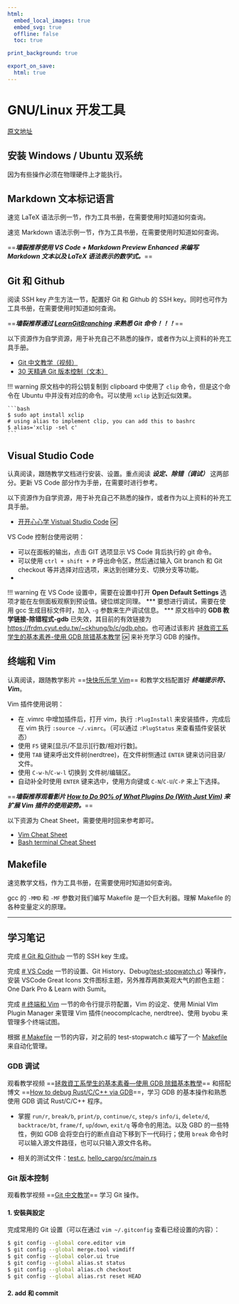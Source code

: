 ```yaml
---
html:
  embed_local_images: true
  embed_svg: true
  offline: false
  toc: true

print_background: true

export_on_save:
  html: true
---
```


# GNU/Linux 开发工具

[原文地址][source]

## 安装 Windows / Ubuntu 双系统

因为有些操作必须在物理硬件上才能执行。

## Markdown 文本标记语言

速览 LaTeX 语法示例一节，作为工具书册，在需要使用时知道如何查询。

速览 Markdown 语法示例一节，作为工具书册，在需要使用时知道如何查询。

==***墙裂推荐使用 VS Code + Markdown Preview Enhanced 来编写 Markdown 文本以及 LaTeX 语法表示的数学式。***==

## Git 和 Github

阅读 SSH key 产生方法一节，配置好 Git 和 Github 的 SSH key。同时也可作为工具书册，在需要使用时知道如何查询。

==***墙裂推荐通过 [LearnGitBranching][learn-git-branching] 来熟悉 Git 命令！！！***==


以下资源作为自学资源，用于补充自己不熟悉的操作，或者作为以上资料的补充工具手册。

- [Git 中文教学（视频）][git-tutorials-zh]
- [30 天精通 Git 版本控制（文本）][learn-git-in-30-days]

!!! warning
    原文档中的将公钥复制到 clipboard 中使用了 `clip` 命令，但是这个命令在 Ubuntu 中并没有对应的命令。可以使用 `xclip` 达到近似效果。

    ```bash
    $ sudo apt install xclip
    # using alias to implement clip, you can add this to bashrc
    $ alias='xclip -sel c'
    ```

## Visual Studio Code

认真阅读，跟随教学文档进行安装、设置。重点阅读 ***设定、除错（调试）*** 这两部分。更新 VS Code 部分作为手册，在需要时进行参考。

以下资源作为自学资源，用于补充自己不熟悉的操作，或者作为以上资料的补充工具手册。

- [开开心心学 Vistual Studio Code][learn-vscode-happily] :ok:

VS Code 控制台使用说明：

- 可以在面板的输出，点击 GIT 选项显示 VS Code 背后执行的 git 命令。
- 可以使用 `ctrl + shift + P` 呼出命令区，然后通过输入 Git branch 和 Git checkout 等并选择对应选项，来达到创建分支、切换分支等功能。
- 



!!! warning
    在 VS Code 设置中，需要在设置中打开 **Open Default Settings** 选项才能在左侧面板观察到预设值。键位绑定同理。
    ***
    要想进行调试，需要在使用 gcc 生成目标文件时，加入 `-g` 参数来生产调试信息。
    ***
    原文档中的 **GDB 教学链接-除错程式-gdb** 已失效，其目前的有效链接为 <https://frdm.cyut.edu.tw/~ckhung/b/c/gdb.php>。也可通过该影片 [拯救资工系学生的基本素养-使用 GDB 除错基本教学][gdb-basics] :ok: 来补充学习 GDB 的操作。

## 终端和 Vim 

认真阅读，跟随教学影片 ==[快快乐乐学 Vim][learn-vim-happily]== 和教学文档配置好 ***终端提示符、Vim***。

Vim 插件使用说明：
- 在 .vimrc 中增加插件后，打开 vim，执行 `:PlugInstall` 来安装插件，完成后在 vim 执行 `:source ~/.vimrc`。（可以通过 `:PlugStatus` 来查看插件安装状态）
- 使用 `F5` 键来[显示/不显示][行数/相对行数]。
- 使用 `TAB` 键来呼出文件树(nerdtree)，在文件树恻通过 `ENTER` 键来访问目录/文件。
- 使用 `C-w-h`/`C-w-l` 切换到 文件树/编辑区。
- 自动补全时使用 `ENTER` 键来选中，使用方向键或 `C-N`/`C-U`/`C-P` 来上下选择。

==***墙裂推荐观看影片 [How to Do 90% of What Plugins Do (With Just Vim)][how-to-do-90%-of-what-plugins-do] 来扩展 Vim 插件的使用姿势。***==

以下资源为 Cheat Sheet，需要使用时回来参考即可。

- [Vim Cheat Sheet][vim-cheat-sheet]
- [Bash terminal Cheat Sheet][bash-cheat-sheet]

## Makefile

速览教学文档，作为工具书册，在需要使用时知道如何查询。

gcc 的 `-MMD` 和 `-MF` 参数对我们编写 Makefile 是一个巨大利器。理解 Makefile 的各种变量定义的原理。

---

## 学习笔记

完成 [# Git 和 Github](#git-和-github) 一节的 SSH key 生成。

完成 [# VS Code](#visual-studio-code) 一节的设置、Git History、Debug([test-stopwatch.c](/tests/test-stopwatch.c)) 等操作，安装 VSCode Great Icons 文件图标主题，另外推荐两款美观大气的颜色主题：One Dark Pro & Learn with Sumit。
    
完成 [# 终端和 Vim](#终端和-vim) 一节的命令行提示符配置，Vim 的设定、使用 Minial VIm Plugin Manager 来管理 Vim 插件(neocomplcache, nerdtree)、使用 byobu 来管理多个终端试图。
    
根据 [# Makefile](#makefile) 一节的内容，对之前的 test-stopwatch.c 编写了一个 [Makefile](/tests/Makefile) 来自动化管理。

### GDB 调试

观看教学视频 ==[拯救資工系學生的基本素養—使用 GDB 除錯基本教學](gdb-basics)== 和搭配博文 ==[How to debug Rust/C/C++ via GDB][debug-gdb]==，学习 GDB 的基本操作和熟悉使用 GDB 调试 Rust/C/C++ 程序。

- 掌握 `run/r`, `break/b`, `print/p`, `continue/c`, `step/s` `info/i`, `delete/d`, `backtrace/bt`, `frame/f`, `up`/`down`, `exit/q` 等命令的用法。以及 GBD 的一些特性，例如 GDB 会将空白行的断点自动下移到下一代码行；使用 `break` 命令时可以输入源文件路径，也可以只输入源文件名称。

- 相关的测试文件：[test.c](/tests/test.c), [hello_cargo/src/main.rs](/tests/hello_cargo/src/main.rs) 

### Git 版本控制

观看教学视频 ==[Git 中文教学][git-tutorials-zh]== 学习 Git 操作。

#### 1. 安裝與設定

完成常用的 Git 设置（可以在通过 `vim ~/.gitconfig` 查看已经设置的内容）：

```bash
$ git config --global core.editor vim
$ git config --global merge.tool vimdiff
$ git config --global color.ui true 
$ git config --global alias.st status
$ git config --global alias.ch checkout
$ git config --global alias.rst reset HEAD
```

#### 2. add 和 commit






[source]: https://hackmd.io/@sysprog/gnu-linux-dev/
[learn-git-branching]: https://learngitbranching.js.org/
[git-tutorials-zh]: https://www.youtube.com/playlist?list=PLlyOkSAh6TwcvJQ1UtvkSwhZWCaM_S07d
[learn-git-in-30-days]: https://github.com/doggy8088/Learn-Git-in-30-days 
[learn-vscode-happily]: https://www.youtube.com/playlist?list=PL6S9AqLQkFpph4LOfSjtD-s4WB3pNh5M3
[gdb-basics]: https://www.youtube.com/watch?v=IttSz0BYZ8o
[debug-gdb]: https://tigercosmos.xyz/post/2020/09/system/debug-gdb/
[how-to-do-90%-of-what-plugins-do]: https://www.youtube.com/watch?v=XA2WjJbmmoM&list=WL
[vim-cheat-sheet]: https://hackmd.io/@sysprog/gnu-linux-dev/https%3A%2F%2Fvim.rtorr.com%2F
[bash-cheat-sheet]: https://hackmd.io/@sysprog/gnu-linux-dev/https%3A%2F%2Fkapeli.com%2Fcheat_sheets%2FBash_Shortcuts.docset%2FContents%2FResources%2FDocuments%2Findex
[learn-vim-happily]: https://youtu.be/Y3Libi0SEp8


